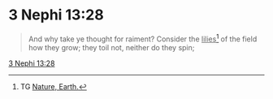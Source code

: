# 3 Nephi 13:28

> And why take ye thought for raiment? Consider the <u>lilies</u>[^a] of the field how they grow; they toil not, neither do they spin;

[3 Nephi 13:28](https://www.churchofjesuschrist.org/study/scriptures/bofm/3-ne/13?lang=eng&id=p28#p28)


[^a]: TG [Nature, Earth.](https://www.churchofjesuschrist.org/study/scriptures/tg/nature-earth?lang=eng)
